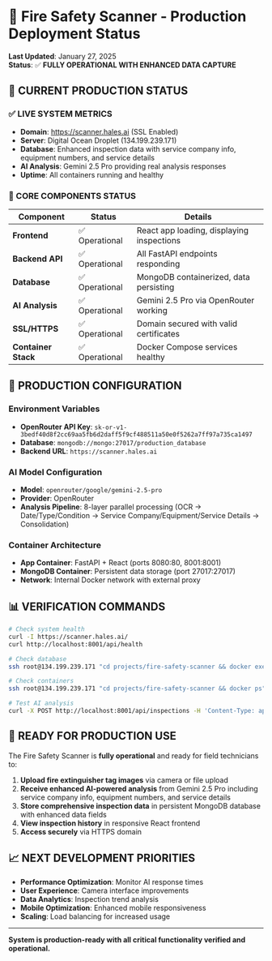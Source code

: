 # 🚀 Fire Safety Scanner - Production Deployment Status

**Last Updated**: January 27, 2025  
**Status**: ✅ **FULLY OPERATIONAL WITH ENHANCED DATA CAPTURE**

## 🎯 **CURRENT PRODUCTION STATUS**

### **✅ LIVE SYSTEM METRICS**
- **Domain**: https://scanner.hales.ai (SSL Enabled)
- **Server**: Digital Ocean Droplet (134.199.239.171)
- **Database**: Enhanced inspection data with service company info, equipment numbers, and service details
- **AI Analysis**: Gemini 2.5 Pro providing real analysis responses
- **Uptime**: All containers running and healthy

### **🔧 CORE COMPONENTS STATUS**

| Component | Status | Details |
|-----------|--------|---------|
| **Frontend** | ✅ Operational | React app loading, displaying inspections |
| **Backend API** | ✅ Operational | All FastAPI endpoints responding |
| **Database** | ✅ Operational | MongoDB containerized, data persisting |
| **AI Analysis** | ✅ Operational | Gemini 2.5 Pro via OpenRouter working |
| **SSL/HTTPS** | ✅ Operational | Domain secured with valid certificates |
| **Container Stack** | ✅ Operational | Docker Compose services healthy |

## 🔑 **PRODUCTION CONFIGURATION**

### **Environment Variables**
- **OpenRouter API Key**: `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`
- **Database**: `mongodb://mongo:27017/production_database`
- **Backend URL**: `https://scanner.hales.ai`

### **AI Model Configuration**
- **Model**: `openrouter/google/gemini-2.5-pro`
- **Provider**: OpenRouter
- **Analysis Pipeline**: 8-layer parallel processing (OCR → Date/Type/Condition → Service Company/Equipment/Service Details → Consolidation)

### **Container Architecture**
- **App Container**: FastAPI + React (ports 8080:80, 8001:8001)
- **MongoDB Container**: Persistent data storage (port 27017:27017)
- **Network**: Internal Docker network with external proxy

## 📊 **VERIFICATION COMMANDS**

```bash
# Check system health
curl -I https://scanner.hales.ai/
curl http://localhost:8001/api/health

# Check database
ssh root@134.199.239.171 "cd projects/fire-safety-scanner && docker exec fire-safety-scanner-mongo-1 mongosh production_database --eval 'db.inspections.countDocuments()'"

# Check containers
ssh root@134.199.239.171 "cd projects/fire-safety-scanner && docker ps"

# Test AI analysis
curl -X POST http://localhost:8001/api/inspections -H 'Content-Type: application/json' -d '{"location":"test","image_base64":"[BASE64]","notes":"test"}'
```

## 🎯 **READY FOR PRODUCTION USE**

The Fire Safety Scanner is **fully operational** and ready for field technicians to:

1. **Upload fire extinguisher tag images** via camera or file upload
2. **Receive enhanced AI-powered analysis** from Gemini 2.5 Pro including service company info, equipment numbers, and service details
3. **Store comprehensive inspection data** in persistent MongoDB database with enhanced data fields
4. **View inspection history** in responsive React frontend
5. **Access securely** via HTTPS domain

## 📈 **NEXT DEVELOPMENT PRIORITIES**

- **Performance Optimization**: Monitor AI response times
- **User Experience**: Camera interface improvements
- **Data Analytics**: Inspection trend analysis
- **Mobile Optimization**: Enhanced mobile responsiveness
- **Scaling**: Load balancing for increased usage

---

**System is production-ready with all critical functionality verified and operational.**